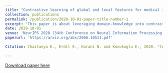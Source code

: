```yaml
---
title: "Contrastive learning of global and local features for medical image segmentation with limited annotations"
collection: publications
permalink: /publication/2020-10-01-paper-title-number-1
excerpt: 'This paper is about leveraging domain-knowledge into contrastive learning strategies used to pre-train for a good network initializaiton. Additionally, we devise a local loss, an extension of contrastive loss, that was found useful for segmentation tasks.'
date: 2020-10-01
venue: 'NeurIPS 2020 (34th Conference on Neural Information Processing Systems)'
paperurl: 'https://arxiv.org/abs/2006.10511.pdf'

Citation: Chaitanya K., Erdil E., Karani N. and Konukoglu E., 2020. "Contrastive learning of global and local features for medical image segmentation with limited annotations." arXiv preprint arXiv:2006.10511.

---
```


[Download paper here](https://arxiv.org/abs/2006.10511.pdf)

